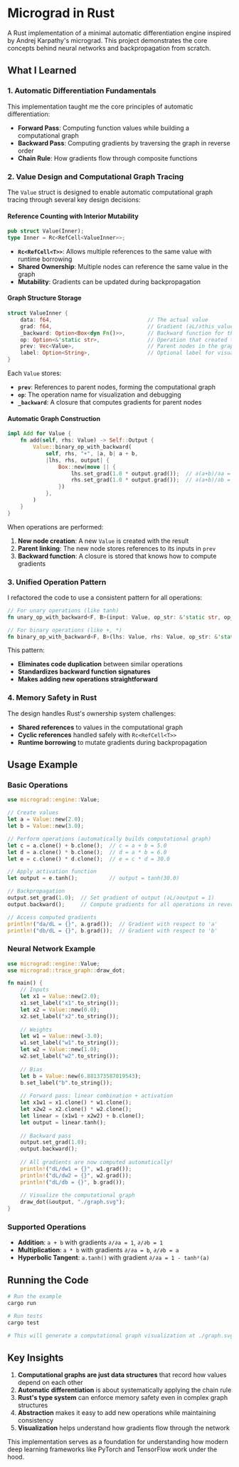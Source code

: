 # Micrograd in Rust

A Rust implementation of a minimal automatic differentiation engine inspired by Andrej Karpathy's micrograd. This project demonstrates the core concepts behind neural networks and backpropagation from scratch.

## What I Learned

### 1. Automatic Differentiation Fundamentals

This implementation taught me the core principles of automatic differentiation:

- **Forward Pass**: Computing function values while building a computational graph
- **Backward Pass**: Computing gradients by traversing the graph in reverse order
- **Chain Rule**: How gradients flow through composite functions

### 2. Value Design and Computational Graph Tracing

The `Value` struct is designed to enable automatic computational graph tracing through several key design decisions:

#### Reference Counting with Interior Mutability
```rust
pub struct Value(Inner);
type Inner = Rc<RefCell<ValueInner>>;
```

- **`Rc<RefCell<T>>`**: Allows multiple references to the same value with runtime borrowing
- **Shared Ownership**: Multiple nodes can reference the same value in the graph
- **Mutability**: Gradients can be updated during backpropagation

#### Graph Structure Storage
```rust
struct ValueInner {
    data: f64,                              // The actual value
    grad: f64,                              // Gradient (∂L/∂this_value)
    _backward: Option<Box<dyn Fn()>>,       // Backward function for this operation
    op: Option<&'static str>,               // Operation that created this value
    prev: Vec<Value>,                       // Parent nodes in the graph
    label: Option<String>,                  // Optional label for visualization
}
```

Each `Value` stores:
- **`prev`**: References to parent nodes, forming the computational graph
- **`op`**: The operation name for visualization and debugging
- **`_backward`**: A closure that computes gradients for parent nodes

#### Automatic Graph Construction
```rust
impl Add for Value {
    fn add(self, rhs: Value) -> Self::Output {
        Value::binary_op_with_backward(
            self, rhs, "+", |a, b| a + b,
            |lhs, rhs, output| {
                Box::new(move || {
                    lhs.set_grad(1.0 * output.grad());  // ∂(a+b)/∂a = 1
                    rhs.set_grad(1.0 * output.grad());  // ∂(a+b)/∂b = 1
                })
            },
        )
    }
}
```

When operations are performed:
1. **New node creation**: A new `Value` is created with the result
2. **Parent linking**: The new node stores references to its inputs in `prev`
3. **Backward function**: A closure is stored that knows how to compute gradients

### 3. Unified Operation Pattern

I refactored the code to use a consistent pattern for all operations:

```rust
// For unary operations (like tanh)
fn unary_op_with_backward<F, B>(input: Value, op_str: &'static str, op_fn: F, bw_fn: B) -> Value

// For binary operations (like +, *)
fn binary_op_with_backward<F, B>(lhs: Value, rhs: Value, op_str: &'static str, op_fn: F, bw_fn: B) -> Value
```

This pattern:
- **Eliminates code duplication** between similar operations
- **Standardizes backward function signatures**
- **Makes adding new operations straightforward**

### 4. Memory Safety in Rust

The design handles Rust's ownership system challenges:
- **Shared references** to values in the computational graph
- **Cyclic references** handled safely with `Rc<RefCell<T>>`
- **Runtime borrowing** to mutate gradients during backpropagation

## Usage Example

### Basic Operations

```rust
use micrograd::engine::Value;

// Create values
let a = Value::new(2.0);
let b = Value::new(3.0);

// Perform operations (automatically builds computational graph)
let c = a.clone() + b.clone();  // c = a + b = 5.0
let d = a.clone() * b.clone();  // d = a * b = 6.0
let e = c.clone() * d.clone();  // e = c * d = 30.0

// Apply activation function
let output = e.tanh();          // output = tanh(30.0)

// Backpropagation
output.set_grad(1.0);  // Set gradient of output (∂L/∂output = 1)
output.backward();     // Compute gradients for all operations in reverse order

// Access computed gradients
println!("da/dL = {}", a.grad());  // Gradient with respect to 'a'
println!("db/dL = {}", b.grad());  // Gradient with respect to 'b'
```

### Neural Network Example

```rust
use micrograd::engine::Value;
use micrograd::trace_graph::draw_dot;

fn main() {
    // Inputs
    let x1 = Value::new(2.0);
    x1.set_label("x1".to_string());
    let x2 = Value::new(0.0);
    x2.set_label("x2".to_string());
    
    // Weights
    let w1 = Value::new(-3.0);
    w1.set_label("w1".to_string());
    let w2 = Value::new(1.0);
    w2.set_label("w2".to_string());
    
    // Bias
    let b = Value::new(6.881373587019543);
    b.set_label("b".to_string());
    
    // Forward pass: linear combination + activation
    let x1w1 = x1.clone() * w1.clone();
    let x2w2 = x2.clone() * w2.clone();
    let linear = (x1w1 + x2w2) + b.clone();
    let output = linear.tanh();
    
    // Backward pass
    output.set_grad(1.0);
    output.backward();
    
    // All gradients are now computed automatically!
    println!("dL/dw1 = {}", w1.grad());
    println!("dL/dw2 = {}", w2.grad());
    println!("dL/db = {}", b.grad());
    
    // Visualize the computational graph
    draw_dot(&output, "./graph.svg");
}
```

### Supported Operations

- **Addition**: `a + b` with gradients `∂/∂a = 1`, `∂/∂b = 1`
- **Multiplication**: `a * b` with gradients `∂/∂a = b`, `∂/∂b = a`
- **Hyperbolic Tangent**: `a.tanh()` with gradient `∂/∂a = 1 - tanh²(a)`

## Running the Code

```bash
# Run the example
cargo run

# Run tests
cargo test

# This will generate a computational graph visualization at ./graph.svg
```

## Key Insights

1. **Computational graphs are just data structures** that record how values depend on each other
2. **Automatic differentiation** is about systematically applying the chain rule
3. **Rust's type system** can enforce memory safety even in complex graph structures
4. **Abstraction** makes it easy to add new operations while maintaining consistency
5. **Visualization** helps understand how gradients flow through the network

This implementation serves as a foundation for understanding how modern deep learning frameworks like PyTorch and TensorFlow work under the hood.
